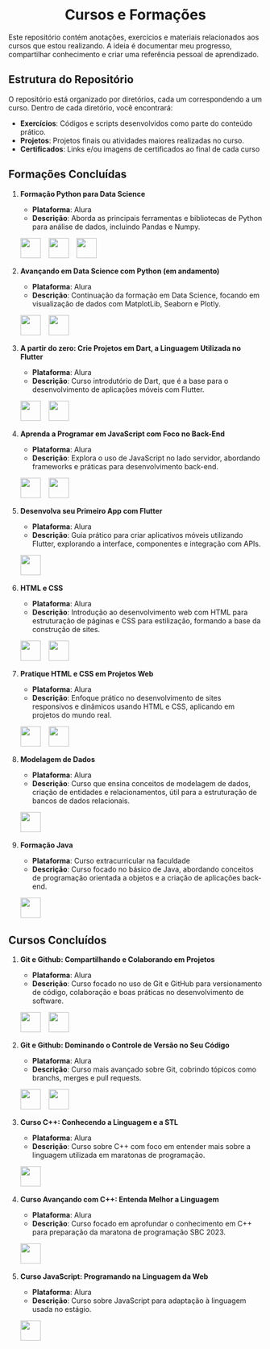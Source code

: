 <h1 align="center"> Cursos e Formações</h1>

Este repositório contém anotações, exercícios e materiais relacionados aos cursos que estou realizando. A ideia é documentar meu progresso, compartilhar conhecimento e criar uma referência pessoal de aprendizado.

## Estrutura do Repositório

O repositório está organizado por diretórios, cada um correspondendo a um curso. Dentro de cada diretório, você encontrará:

- **Exercícios**: Códigos e scripts desenvolvidos como parte do conteúdo prático.
- **Projetos**: Projetos finais ou atividades maiores realizadas no curso.
- **Certificados**: Links e/ou imagens de certificados ao final de cada curso 

## Formações Concluídas

1. **Formação Python para Data Science**  
   - **Plataforma**: Alura  
   - **Descrição**: Aborda as principais ferramentas e bibliotecas de Python para análise de dados, incluindo Pandas e Numpy.  
   <p>
      <img src="https://cdn.jsdelivr.net/gh/devicons/devicon@latest/icons/python/python-plain.svg" width="40" height="40" />&nbsp;&nbsp;&nbsp;
      <img src="https://cdn.jsdelivr.net/gh/devicons/devicon@latest/icons/pandas/pandas-plain.svg" width="40" height="40" />&nbsp;&nbsp;&nbsp;
      <img src="https://cdn.jsdelivr.net/gh/devicons/devicon@latest/icons/numpy/numpy-plain.svg" width="40" height="40" />&nbsp;&nbsp;&nbsp;
   </p>

2. **Avançando em Data Science com Python (em andamento)**  
   - **Plataforma**: Alura  
   - **Descrição**: Continuação da formação em Data Science, focando em visualização de dados com MatplotLib, Seaborn e Plotly.  
   <p>
      <img src="https://cdn.jsdelivr.net/gh/devicons/devicon@latest/icons/matplotlib/matplotlib-plain.svg" width="40" height="40" />&nbsp;&nbsp;&nbsp;
      <img src="https://cdn.jsdelivr.net/gh/devicons/devicon@latest/icons/plotly/plotly-plain.svg" width="40" height="40" />&nbsp;&nbsp;&nbsp;
   </p>

3. **A partir do zero: Crie Projetos em Dart, a Linguagem Utilizada no Flutter**  
   - **Plataforma**: Alura  
   - **Descrição**: Curso introdutório de Dart, que é a base para o desenvolvimento de aplicações móveis com Flutter.  
   <p>
      <img src="https://cdn.jsdelivr.net/gh/devicons/devicon@latest/icons/dart/dart-plain.svg" width="40" height="40" />&nbsp;&nbsp;&nbsp;
      <img src="https://cdn.jsdelivr.net/gh/devicons/devicon@latest/icons/flutter/flutter-plain.svg" width="40" height="40" />&nbsp;&nbsp;&nbsp;
   </p>

4. **Aprenda a Programar em JavaScript com Foco no Back-End**  
   - **Plataforma**: Alura  
   - **Descrição**: Explora o uso de JavaScript no lado servidor, abordando frameworks e práticas para desenvolvimento back-end.  
   <p>
      <img src="https://cdn.jsdelivr.net/gh/devicons/devicon@latest/icons/javascript/javascript-plain.svg" width="40" height="40" />&nbsp;&nbsp;&nbsp;
      <img src="https://cdn.jsdelivr.net/gh/devicons/devicon@latest/icons/nodejs/nodejs-plain.svg" width="40" height="40" />&nbsp;&nbsp;&nbsp;
   </p>

5. **Desenvolva seu Primeiro App com Flutter**  
   - **Plataforma**: Alura  
   - **Descrição**: Guia prático para criar aplicativos móveis utilizando Flutter, explorando a interface, componentes e integração com APIs.  
   <p>
      <img src="https://cdn.jsdelivr.net/gh/devicons/devicon@latest/icons/flutter/flutter-plain.svg" width="40" height="40" />&nbsp;&nbsp;&nbsp;
   </p>

6. **HTML e CSS**  
   - **Plataforma**: Alura  
   - **Descrição**: Introdução ao desenvolvimento web com HTML para estruturação de páginas e CSS para estilização, formando a base da construção de sites.  
   <p>
      <img src="https://cdn.jsdelivr.net/gh/devicons/devicon@latest/icons/html5/html5-plain.svg" width="40" height="40" />&nbsp;&nbsp;&nbsp;
      <img src="https://cdn.jsdelivr.net/gh/devicons/devicon@latest/icons/css3/css3-plain.svg" width="40" height="40" />&nbsp;&nbsp;&nbsp;
   </p>

7. **Pratique HTML e CSS em Projetos Web**  
   - **Plataforma**: Alura  
   - **Descrição**: Enfoque prático no desenvolvimento de sites responsivos e dinâmicos usando HTML e CSS, aplicando em projetos do mundo real.  
   <p>
      <img src="https://cdn.jsdelivr.net/gh/devicons/devicon@latest/icons/html5/html5-plain.svg" width="40" height="40" />&nbsp;&nbsp;&nbsp;
      <img src="https://cdn.jsdelivr.net/gh/devicons/devicon@latest/icons/css3/css3-plain.svg" width="40" height="40" />&nbsp;&nbsp;&nbsp;
   </p>

8. **Modelagem de Dados**  
   - **Plataforma**: Alura  
   - **Descrição**: Curso que ensina conceitos de modelagem de dados, criação de entidades e relacionamentos, útil para a estruturação de bancos de dados relacionais.  
   <p>
      <img src="https://cdn.jsdelivr.net/gh/devicons/devicon@latest/icons/sqldeveloper/sqldeveloper-plain.svg" width="40" height="40" />&nbsp;&nbsp;&nbsp;
   </p>

9. **Formação Java**  
   - **Plataforma**: Curso extracurricular na faculdade  
   - **Descrição**: Curso focado no básico de Java, abordando conceitos de programação orientada a objetos e a criação de aplicações back-end.  
   <p>
      <img src="https://cdn.jsdelivr.net/gh/devicons/devicon@latest/icons/java/java-plain.svg" width="40" height="40" />&nbsp;&nbsp;&nbsp;
   </p>

## Cursos Concluídos

1. **Git e Github: Compartilhando e Colaborando em Projetos**  
   - **Plataforma**: Alura  
   - **Descrição**: Curso focado no uso de Git e GitHub para versionamento de código, colaboração e boas práticas no desenvolvimento de software.  
   <p>
      <img src="https://cdn.jsdelivr.net/gh/devicons/devicon@latest/icons/git/git-plain.svg" width="40" height="40" />&nbsp;&nbsp;&nbsp;
      <img src="https://cdn.jsdelivr.net/gh/devicons/devicon@latest/icons/github/github-original.svg" width="40" height="40" />&nbsp;&nbsp;&nbsp;
   </p>

2. **Git e Github: Dominando o Controle de Versão no Seu Código**  
   - **Plataforma**: Alura  
   - **Descrição**: Curso mais avançado sobre Git, cobrindo tópicos como branchs, merges e pull requests.  
   <p>
      <img src="https://cdn.jsdelivr.net/gh/devicons/devicon@latest/icons/git/git-plain.svg" width="40" height="40" />&nbsp;&nbsp;&nbsp;
      <img src="https://cdn.jsdelivr.net/gh/devicons/devicon@latest/icons/github/github-original.svg" width="40" height="40" />&nbsp;&nbsp;&nbsp;
   </p>

3. **Curso C++: Conhecendo a Linguagem e a STL**  
   - **Plataforma**: Alura  
   - **Descrição**: Curso sobre C++ com foco em entender mais sobre a linguagem utilizada em maratonas de programação.  
   <p>
      <img src="https://cdn.jsdelivr.net/gh/devicons/devicon@latest/icons/cplusplus/cplusplus-plain.svg" width="40" height="40" />&nbsp;&nbsp;&nbsp;
   </p>

4. **Curso Avançando com C++: Entenda Melhor a Linguagem**  
   - **Plataforma**: Alura  
   - **Descrição**: Curso focado em aprofundar o conhecimento em C++ para preparação da maratona de programação SBC 2023.  
   <p>
      <img src="https://cdn.jsdelivr.net/gh/devicons/devicon@latest/icons/cplusplus/cplusplus-plain.svg" width="40" height="40" />&nbsp;&nbsp;&nbsp;
   </p>

5. **Curso JavaScript: Programando na Linguagem da Web**  
   - **Plataforma**: Alura  
   - **Descrição**: Curso sobre JavaScript para adaptação à linguagem usada no estágio.  
   <p>
      <img src="https://cdn.jsdelivr.net/gh/devicons/devicon@latest/icons/javascript/javascript-plain.svg" width="40" height="40" />&nbsp;&nbsp;&nbsp;
   </p>
